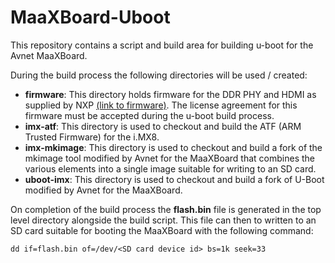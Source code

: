 # MaaXBoard-Uboot

This repository contains a script and build area for building u-boot for the Avnet MaaXBoard.

During the build process the following directories will be used / created:

- **firmware**: This directory holds firmware for the DDR PHY and HDMI as supplied by NXP [(link to firmware)](https://www.nxp.com/lgfiles/NMG/MAD/YOCTO/firmware-imx-8.14.bin). The license agreement for this firmware must be accepted during the u-boot build process.
- **imx-atf**: This directory is used to checkout and build the ATF (ARM Trusted Firmware) for the i.MX8.
- **imx-mkimage**: This directory is used to checkout and build a fork of the mkimage tool modified by Avnet for the MaaXBoard that combines the various elements into a single image suitable for writing to an SD card.
- **uboot-imx**: This directory is used to checkout and build a fork of U-Boot modified by Avnet for the MaaXBoard.

On completion of the build process the **flash.bin** file is generated in the top level directory alongside the build script. This file can then to written to an SD card suitable for booting the MaaXBoard with the following command:
```
dd if=flash.bin of=/dev/<SD card device id> bs=1k seek=33 
```
